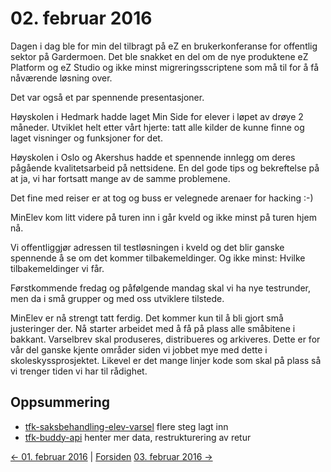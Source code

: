 # 02. februar 2016

Dagen i dag ble for min del tilbragt på eZ en brukerkonferanse for offentlig sektor på Gardermoen. 
Det ble snakket en del om de nye produktene eZ Platform og eZ Studio og ikke minst migreringsscriptene som må til for å få nåværende løsning over.

Det var også et par spennende presentasjoner. 

Høyskolen i Hedmark hadde laget Min Side for elever i løpet av drøye 2 måneder.
Utviklet helt etter vårt hjerte: tatt alle kilder de kunne finne og laget visninger og funksjoner for det.

Høyskolen i Oslo og Akershus hadde et spennende innlegg om deres pågående kvalitetsarbeid på nettsidene.
En del gode tips og bekreftelse på at ja, vi har fortsatt mange av de samme problemene.

Det fine med reiser er at tog og buss er velegnede arenaer for hacking :-)

MinElev kom litt videre på turen inn i går kveld og ikke minst på turen hjem nå.

Vi offentliggjør adressen til testløsningen i kveld og det blir ganske spennende å se om det kommer tilbakemeldinger.
Og ikke minst: Hvilke tilbakemeldinger vi får.

Førstkommende fredag og påfølgende mandag skal vi ha nye testrunder, men da i små grupper og med oss utviklere tilstede.

MinElev er nå strengt tatt ferdig. Det kommer kun til å bli gjort små justeringer der. Nå starter arbeidet med å få på plass alle småbitene i bakkant.
Varselbrev skal produseres, distribueres og arkiveres. 
Dette er for vår del ganske kjente områder siden vi jobbet mye med dette i skoleskyssprosjektet.
Likevel er det mange linjer kode som skal på plass så vi trenger tiden vi har til rådighet.

## Oppsummering
- [tfk-saksbehandling-elev-varsel](https://github.com/telemark/tfk-saksbehandling-elev-varsel) flere steg lagt inn
- [tfk-buddy-api](https://github.com/telemark/tfk-buddy-api) henter mer data, restrukturering av retur

[<- 01. februar 2016](2016-02-01.md)  |  [Forsiden](../../index.md) [03. februar 2016 ->](2016-02-03.md)